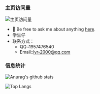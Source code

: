 ###  主页访问量

![主页访问量](https://count.getloli.com/get/@lyr-2000.github.readme)


- 💬 Be free to ask me about anything [here](https://github.com/lyr-2000/lyr-2000/issues).
- 学生仔
- 联系方式：
  - QQ::1957476540
  - Email::lyr-2000@qq.com

 
### 信息统计
![Anurag's github stats](https://github-readme-stats.vercel.app/api?username=lyr-2000&show_icons=true&theme=synthwave)

![Top Langs](https://github-readme-stats.vercel.app/api/top-langs/?username=lyr-2000&hide=css,scss,js,kotlin,c,cpp)

 




